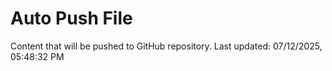 # Auto Push File

Content that will be pushed to GitHub repository.
Last updated: 07/12/2025, 05:48:32 PM